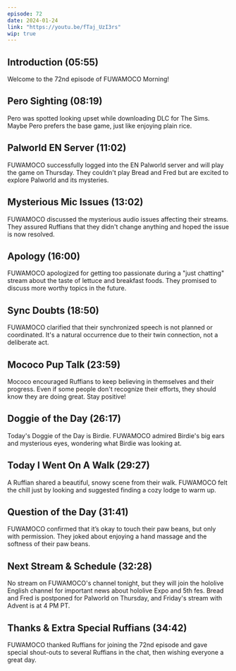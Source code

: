 ```yaml
---
episode: 72
date: 2024-01-24
link: "https://youtu.be/fTaj_UzI3rs"
wip: true
---
```


## Introduction (05:55)

Welcome to the 72nd episode of FUWAMOCO Morning!

## Pero Sighting (08:19)

Pero was spotted looking upset while downloading DLC for The Sims. Maybe Pero prefers the base game, just like enjoying plain rice.

## Palworld EN Server (11:02)

FUWAMOCO successfully logged into the EN Palworld server and will play the game on Thursday. They couldn't play Bread and Fred but are excited to explore Palworld and its mysteries.

## Mysterious Mic Issues (13:02)

FUWAMOCO discussed the mysterious audio issues affecting their streams. They assured Ruffians that they didn't change anything and hoped the issue is now resolved.

## Apology (16:00)

FUWAMOCO apologized for getting too passionate during a "just chatting" stream about the taste of lettuce and breakfast foods. They promised to discuss more worthy topics in the future.

## Sync Doubts (18:50)

FUWAMOCO clarified that their synchronized speech is not planned or coordinated. It's a natural occurrence due to their twin connection, not a deliberate act.

## Mococo Pup Talk (23:59)

Mococo encouraged Ruffians to keep believing in themselves and their progress. Even if some people don't recognize their efforts, they should know they are doing great. Stay positive!

## Doggie of the Day (26:17)

Today's Doggie of the Day is Birdie. FUWAMOCO admired Birdie's big ears and mysterious eyes, wondering what Birdie was looking at.

## Today I Went On A Walk (29:27)

A Ruffian shared a beautiful, snowy scene from their walk. FUWAMOCO felt the chill just by looking and suggested finding a cozy lodge to warm up.

## Question of the Day (31:41)

FUWAMOCO confirmed that it’s okay to touch their paw beans, but only with permission. They joked about enjoying a hand massage and the softness of their paw beans.

## Next Stream & Schedule (32:28)

No stream on FUWAMOCO's channel tonight, but they will join the hololive English channel for important news about hololive Expo and 5th fes. Bread and Fred is postponed for Palworld on Thursday, and Friday's stream with Advent is at 4 PM PT.

## Thanks & Extra Special Ruffians (34:42)

FUWAMOCO thanked Ruffians for joining the 72nd episode and gave special shout-outs to several Ruffians in the chat, then wishing everyone a great day.
